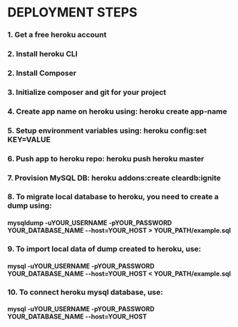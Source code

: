 # DEPLOYMENT STEPS

### 1. Get a free heroku account

### 2. Install heroku CLI

### 2. Install Composer

### 3. Initialize composer and git for your project

### 4. Create app name on heroku using: heroku create app-name

### 5. Setup environment variables using: heroku config:set KEY=VALUE

### 6. Push app to heroku repo: heroku push heroku master

### 7. Provision MySQL DB: heroku addons:create cleardb:ignite

### 8. To migrate local database to heroku, you need to create a dump using:

#### mysqldump -uYOUR_USERNAME -pYOUR_PASSWORD YOUR_DATABASE_NAME --host=YOUR_HOST > YOUR_PATH/example.sql

### 9. To import local data of dump created to heroku, use:

#### mysql -uYOUR_USERNAME -pYOUR_PASSWORD YOUR_DATABASE_NAME --host=YOUR_HOST < YOUR_PATH/example.sql

### 10. To connect heroku mysql database, use: 

#### mysql -uYOUR_USERNAME -pYOUR_PASSWORD YOUR_DATABASE_NAME --host=YOUR_HOST